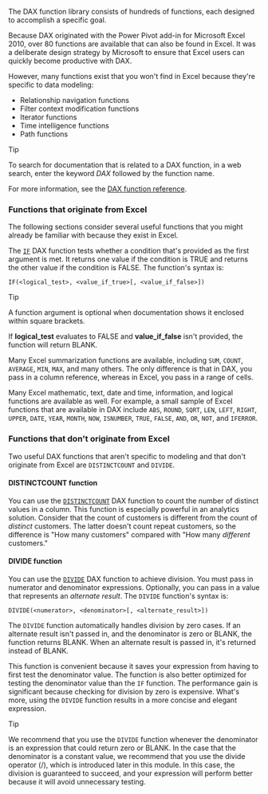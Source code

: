 The DAX function library consists of hundreds of functions, each designed to accomplish a specific goal.

Because DAX originated with the Power Pivot add-in for Microsoft Excel 2010, over 80 functions are available that can also be found in Excel. It was a deliberate design strategy by Microsoft to ensure that Excel users can quickly become productive with DAX.

However, many functions exist that you won't find in Excel because they're specific to data modeling:

- Relationship navigation functions
- Filter context modification functions
- Iterator functions
- Time intelligence functions
- Path functions

> [!TIP]
> To search for documentation that is related to a DAX function, in a web search, enter the keyword *DAX* followed by the function name.

For more information, see the [DAX function reference](/dax/dax-function-reference/?azure-portal=true).

### Functions that originate from Excel

The following sections consider several useful functions that you might already be familiar with because they exist in Excel.

The [`IF`](/dax/if-function-dax/?azure-portal=true) DAX function tests whether a condition that's provided as the first argument is met. It returns one value if the condition is TRUE and returns the other value if the condition is FALSE. The function's syntax is:

```dax
IF(<logical_test>, <value_if_true>[, <value_if_false>])
```

> [!TIP]
> A function argument is optional when documentation shows it enclosed within square brackets.

If **logical_test** evaluates to FALSE and **value_if_false** isn't provided, the function will return BLANK.

Many Excel summarization functions are available, including `SUM`, `COUNT`, `AVERAGE`, `MIN`, `MAX`, and many others. The only difference is that in DAX, you pass in a column reference, whereas in Excel, you pass in a range of cells.

Many Excel mathematic, text, date and time, information, and logical functions are available as well. For example, a small sample of Excel functions that are available in DAX include `ABS`, `ROUND`, `SQRT`, `LEN`, `LEFT`, `RIGHT`, `UPPER`, `DATE`, `YEAR`, `MONTH`, `NOW`, `ISNUMBER`, `TRUE`, `FALSE`, `AND`, `OR`, `NOT`, and `IFERROR`.

### Functions that don't originate from Excel

Two useful DAX functions that aren't specific to modeling and that don't originate from Excel are `DISTINCTCOUNT` and `DIVIDE`.

#### DISTINCTCOUNT function

You can use the [`DISTINCTCOUNT`](/dax/distinctcount-function-dax/?azure-portal=true) DAX function to count the number of distinct values in a column. This function is especially powerful in an analytics solution. Consider that the count of customers is different from the count of *distinct* customers. The latter doesn't count repeat customers, so the difference is "How many customers" compared with "How many *different* customers."

#### DIVIDE function

You can use the [`DIVIDE`](/dax/divide-function-dax/?azure-portal=true) DAX function to achieve division. You must pass in numerator and denominator expressions. Optionally, you can pass in a value that represents an *alternate result*. The `DIVIDE` function's syntax is:

```dax
DIVIDE(<numerator>, <denominator>[, <alternate_result>])
```

The `DIVIDE` function automatically handles division by zero cases. If an alternate result isn't passed in, and the denominator is zero or BLANK, the function returns BLANK. When an alternate result is passed in, it's returned instead of BLANK.

This function is convenient because it saves your expression from having to first test the denominator value. The function is also better optimized for testing the denominator value than the `IF` function. The performance gain is significant because checking for division by zero is expensive. What's more, using the `DIVIDE` function results in a more concise and elegant expression.

> [!TIP]
> We recommend that you use the `DIVIDE` function whenever the denominator is an expression that could return zero or BLANK. In the case that the denominator is a constant value, we recommend that you use the divide operator (/), which is introduced later in this module. In this case, the division is guaranteed to succeed, and your expression will perform better because it will avoid unnecessary testing.
